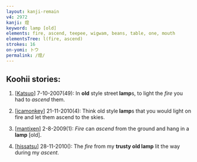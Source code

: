```yaml
---
layout: kanji-remain
v4: 2972
kanji: 燈
keyword: lamp [old]
elements: fire, ascend, teepee, wigwam, beans, table, one, mouth
elementsTree: l(fire, ascend)
strokes: 16
on-yomi: トウ
permalink: /燈/
---
```


## Koohii stories: 

1) [<a href="http://kanji.koohii.com/profile/Katsuo">Katsuo</a>] 7-10-2007(49): In <strong>old</strong> style street<strong> lamp</strong>s, to light the <em>fire</em> you had to <em>ascend</em> them.

2) [<a href="http://kanji.koohii.com/profile/icamonkey">icamonkey</a>] 21-11-2010(4): Think old style<strong> lamp</strong>s that you would light on fire and let them ascend to the skies.

3) [<a href="http://kanji.koohii.com/profile/mantixen">mantixen</a>] 2-8-2009(1): <em>Fire</em> can <em>ascend</em> from the ground and hang in a<strong> lamp</strong> [old].

4) [<a href="http://kanji.koohii.com/profile/hissatsu">hissatsu</a>] 28-11-2010(): The <em>fire</em> from my <strong>trusty old<strong> lamp</strong></strong> lit the way during my <em>ascent</em>.



